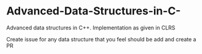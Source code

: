 # Advanced-Data-Structures-in-C-
Advanced data structures in C++. Implementation as given in CLRS

Create issue for any data structure that you feel should be add and create a PR
